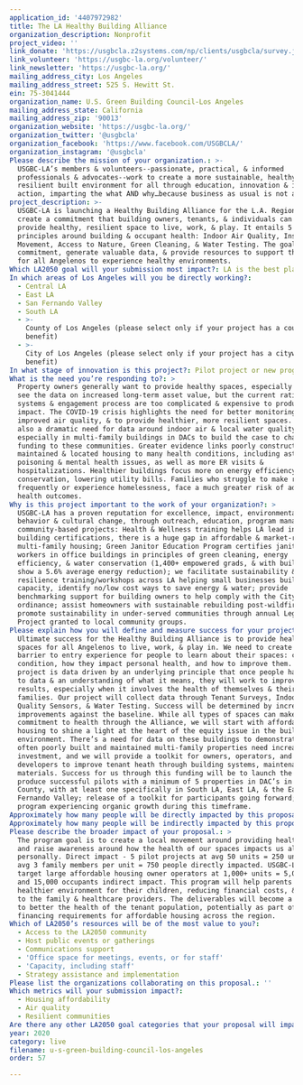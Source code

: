 ```yaml
---
application_id: '4407972982'
title: The LA Healthy Building Alliance
organization_description: Nonprofit
project_video: ''
link_donate: 'https://usgbcla.z2systems.com/np/clients/usgbcla/survey.jsp?surveyId=6&'
link_volunteer: 'https://usgbc-la.org/volunteer/'
link_newsletter: 'https://usgbc-la.org/'
mailing_address_city: Los Angeles
mailing_address_street: 525 S. Hewitt St.
ein: 75-3041444
organization_name: U.S. Green Building Council-Los Angeles
mailing_address_state: California
mailing_address_zip: '90013'
organization_website: 'https://usgbc-la.org/'
organization_twitter: '@usgbcla'
organization_facebook: 'https://www.facebook.com/USGBCLA/'
organization_instagram: '@usgbcla'
Please describe the mission of your organization.: >-
  USGBC-LA’s members & volunteers--passionate, practical, & informed
  professionals & advocates--work to create a more sustainable, healthy &
  resilient built environment for all through education, innovation & impactful
  action, imparting the what AND why…because business as usual is not an option.
project_description: >-
  USGBC-LA is launching a Healthy Building Alliance for the L.A. Region to
  create a commitment that building owners, tenants, & individuals can make to
  provide healthy, resilient space to live, work, & play. It entails 5 simple
  principles around building & occupant health: Indoor Air Quality, Inspire
  Movement, Access to Nature, Green Cleaning, & Water Testing. The goal: create
  commitment, generate valuable data, & provide resources to support the journey
  for all Angelenos to experience healthy environments.
Which LA2050 goal will your submission most impact?: LA is the best place to LIVE
In which areas of Los Angeles will you be directly working?:
  - Central LA
  - East LA
  - San Fernando Valley
  - South LA
  - >-
    County of Los Angeles (please select only if your project has a countywide
    benefit)
  - >-
    City of Los Angeles (please select only if your project has a citywide
    benefit)
In what stage of innovation is this project?: Pilot project or new program (testing or implementing a new idea)
What is the need you’re responding to?: >
  Property owners generally want to provide healthy spaces, especially when they
  see the data on increased long-term asset value, but the current rating
  systems & engagement process are too complicated & expensive to produce scaled
  impact. The COVID-19 crisis highlights the need for better monitoring systems,
  improved air quality, & to provide healthier, more resilient spaces. There is
  also a dramatic need for data around indoor air & local water quality,
  especially in multi-family buildings in DACs to build the case to channel
  funding to these communities. Greater evidence links poorly constructed,
  maintained & located housing to many health conditions, including asthma, lead
  poisoning & mental health issues, as well as more ER visits &
  hospitalizations. Healthier buildings focus more on energy efficiency & water
  conservation, lowering utility bills. Families who struggle to make rent, move
  frequently or experience homelessness, face a much greater risk of adverse
  health outcomes. 
Why is this project important to the work of your organization?: >
  USGBC-LA has a proven reputation for excellence, impact, environmental
  behavior & cultural change, through outreach, education, program management, &
  community-based projects: Health & Wellness training helps LA lead in healthy
  building certifications, there is a huge gap in affordable & market-rate
  multi-family housing; Green Janitor Education Program certifies janitorial
  workers in office buildings in principles of green cleaning, energy
  efficiency, & water conservation (1,400+ empowered grads, & with buildings
  show a 5.6% average energy reduction); we facilitate sustainability &
  resilience training/workshops across LA helping small businesses build
  capacity, identify no/low cost ways to save energy & water; provide
  benchmarking support for building owners to help comply with the City’s EBEWE
  ordinance; assist homeowners with sustainable rebuilding post-wildfires; &
  promote sustainability in under-served communities through annual Legacy
  Project granted to local community groups.
Please explain how you will define and measure success for your project.: >
  Ultimate success for the Healthy Building Alliance is to provide healthy
  spaces for all Angelenos to live, work, & play in. We need to create a low
  barrier to entry experience for people to learn about their spaces: current
  condition, how they impact personal health, and how to improve them. Our
  project is data driven by an underlying principle that once people have access
  to data & an understanding of what it means, they will work to improve the
  results, especially when it involves the health of themselves & their
  families. Our project will collect data through Tenant Surveys, Indoor Air
  Quality Sensors, & Water Testing. Success will be determined by incremental
  improvements against the baseline. While all types of spaces can make a
  commitment to health through the Alliance, we will start with affordable
  housing to shine a light at the heart of the equity issue in the built
  environment. There’s a need for data on these buildings to demonstrate that
  often poorly built and maintained multi-family properties need increased
  investment, and we will provide a toolkit for owners, operators, and
  developers to improve tenant heath through building systems, maintenance, and
  materials. Success for us through this funding will be to launch the program;
  produce successful pilots with a minimum of 5 properties in DAC’s in LA
  County, with at least one specifically in South LA, East LA, & the Eastern San
  Fernando Valley; release of a toolkit for participants going forward; & the
  program experiencing organic growth during this timeframe. 
Approximately how many people will be directly impacted by this proposal?: '750'
Approximately how many people will be indirectly impacted by this proposal?: '15000'
Please describe the broader impact of your proposal.: >
  The program goal is to create a local movement around providing healthy space
  and raise awareness around how the health of our spaces impacts us all
  personally. Direct impact - 5 pilot projects at avg 50 units = 250 units at
  avg 3 family members per unit = 750 people directly impacted. USGBC-LA will
  target large affordable housing owner operators at 1,000+ units = 5,000 units
  and 15,000 occupants indirect impact. This program will help parents provide a
  healthier environment for their children, reducing financial costs, & burden
  to the family & healthcare providers. The deliverables will become a toolkit
  to better the health of the tenant population, potentially as part of
  financing requirements for affordable housing across the region. 
Which of LA2050’s resources will be of the most value to you?:
  - Access to the LA2050 community
  - Host public events or gatherings
  - Communications support
  - 'Office space for meetings, events, or for staff'
  - 'Capacity, including staff'
  - Strategy assistance and implementation
Please list the organizations collaborating on this proposal.: ''
Which metrics will your submission impact?:
  - Housing affordability
  - Air quality
  - Resilient communities
Are there any other LA2050 goal categories that your proposal will impact?: []
year: 2020
category: live
filename: u-s-green-building-council-los-angeles
order: 57

---
```

